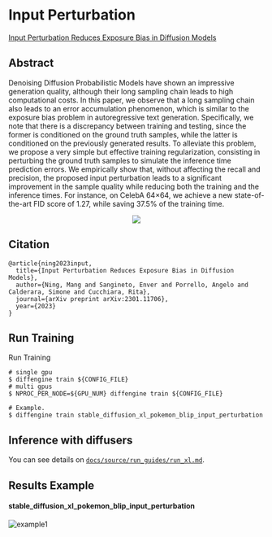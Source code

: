 # Input Perturbation

[Input Perturbation Reduces Exposure Bias in Diffusion Models](https://arxiv.org/abs/2301.11706)

## Abstract

Denoising Diffusion Probabilistic Models have shown an impressive generation quality, although their long sampling chain leads to high computational costs. In this paper, we observe that a long sampling chain also leads to an error accumulation phenomenon, which is similar to the exposure bias problem in autoregressive text generation. Specifically, we note that there is a discrepancy between training and testing, since the former is conditioned on the ground truth samples, while the latter is conditioned on the previously generated results. To alleviate this problem, we propose a very simple but effective training regularization, consisting in perturbing the ground truth samples to simulate the inference time prediction errors. We empirically show that, without affecting the recall and precision, the proposed input perturbation leads to a significant improvement in the sample quality while reducing both the training and the inference times. For instance, on CelebA 64×64, we achieve a new state-of-the-art FID score of 1.27, while saving 37.5% of the training time.

<div align=center>
<img src="https://github.com/okotaku/diffengine/assets/24734142/60b9a296-6453-4d47-9c06-f40f43766273"/>
</div>

## Citation

```
@article{ning2023input,
  title={Input Perturbation Reduces Exposure Bias in Diffusion Models},
  author={Ning, Mang and Sangineto, Enver and Porrello, Angelo and Calderara, Simone and Cucchiara, Rita},
  journal={arXiv preprint arXiv:2301.11706},
  year={2023}
}
```

## Run Training

Run Training

```
# single gpu
$ diffengine train ${CONFIG_FILE}
# multi gpus
$ NPROC_PER_NODE=${GPU_NUM} diffengine train ${CONFIG_FILE}

# Example.
$ diffengine train stable_diffusion_xl_pokemon_blip_input_perturbation
```

## Inference with diffusers

You can see details on [`docs/source/run_guides/run_xl.md`](../../docs/source/run_guides/run_xl.md#inference-with-diffusers).

## Results Example

#### stable_diffusion_xl_pokemon_blip_input_perturbation

![example1](https://github.com/okotaku/diffengine/assets/24734142/b0a631e7-153c-467a-9cb6-d9155eaa7161)

